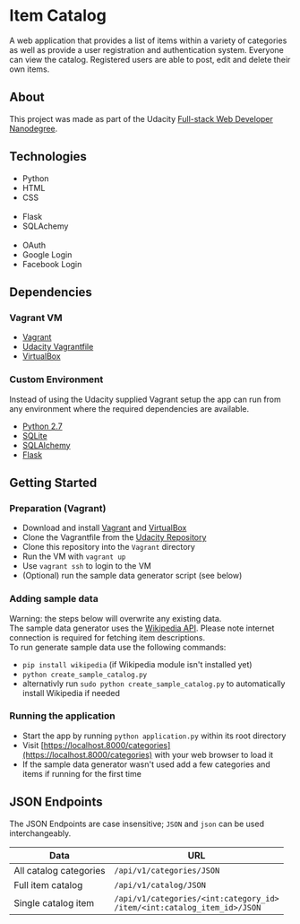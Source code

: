 # Item Catalog
A web application that provides a list of items within a variety of categories as well as provide a user registration and authentication system.
Everyone can view the catalog. Registered users are able to post, edit and delete their own items.

## About
This project was made as part of the Udacity [Full-stack Web Developer Nanodegree](https://www.udacity.com/course/full-stack-web-developer-nanodegree--nd004).

## Technologies
- Python
- HTML
- CSS
<br><br>
- Flask
- SQLAchemy
<br><br>
- OAuth
- Google Login
- Facebook Login

## Dependencies
### Vagrant VM
- [Vagrant](https://www.vagrantup.com/)
- [Udacity Vagrantfile](https://github.com/udacity/fullstack-nanodegree-vm)
- [VirtualBox](https://www.virtualbox.org/wiki/Downloads)

### Custom Environment
Instead of using the Udacity supplied Vagrant setup the app can run from any environment where the required dependencies are available.
- [Python 2.7](https://www.python.org/downloads/)
- [SQLite](https://www.sqlite.org/index.html)
- [SQLAlchemy](https://www.sqlalchemy.org/)
- [Flask](http://flask.pocoo.org/)

## Getting Started
### Preparation (Vagrant)
- Download and install [Vagrant](https://www.vagrantup.com/) and [VirtualBox](https://www.virtualbox.org/wiki/Downloads)
- Clone the Vagrantfile from the [Udacity Repository](https://github.com/udacity/fullstack-nanodegree-vm)
- Clone this repository into the `Vagrant` directory
- Run the VM with `vagrant up`
- Use `vagrant ssh` to login to the VM
- (Optional) run the sample data generator script (see below)

### Adding sample data
Warning: the steps below will overwrite any existing data.<br>
The sample data generator uses the [Wikipedia API](https://pypi.org/project/wikipedia/).
Please note internet connection is required for fetching item descriptions.<br>
To run generate sample data use the following commands:
- `pip install wikipedia` (if Wikipedia module isn't installed yet)
- `python create_sample_catalog.py`
- alternativly run `sudo python create_sample_catalog.py` to automatically install Wikipedia if needed

### Running the application
- Start the app by running `python application.py` within its root directory
- Visit [https://localhost.8000/categories](https://localhost.8000/categories) with your web browser to load it
- If the sample data generator wasn't used add a few categories and items if running for the first time

## JSON Endpoints
The JSON Endpoints are case insensitive; `JSON` and `json` can be used interchangeably.

| Data                   | URL                                                                          |
| ---------------------- | ---------------------------------------------------------------------------- |
| All catalog categories | `/api/v1/categories/JSON`                                                    |
| Full item catalog      | `/api/v1/catalog/JSON`                                                       |
| Single catalog item    | `/api/v1/categories/<int:category_id>`<br>`/item/<int:catalog_item_id>/JSON` |